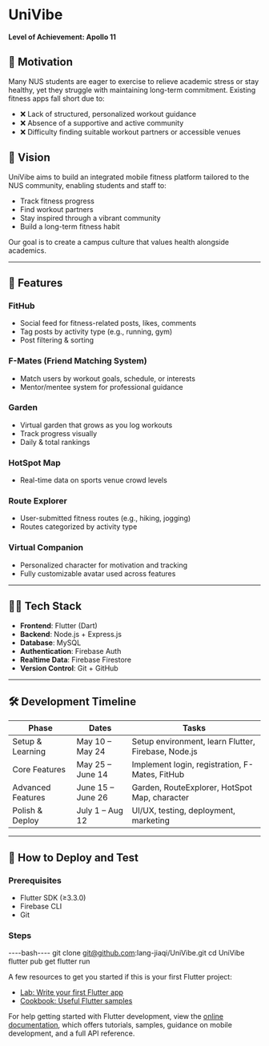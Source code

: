 # UniVibe

**Level of Achievement: Apollo 11**

## 🚀 Motivation

Many NUS students are eager to exercise to relieve academic stress or stay healthy, yet they struggle with maintaining long-term commitment. Existing fitness apps fall short due to:

- ❌ Lack of structured, personalized workout guidance  
- ❌ Absence of a supportive and active community  
- ❌ Difficulty finding suitable workout partners or accessible venues  

## 🌟 Vision

UniVibe aims to build an integrated mobile fitness platform tailored to the NUS community, enabling students and staff to:

- Track fitness progress
- Find workout partners
- Stay inspired through a vibrant community
- Build a long-term fitness habit

Our goal is to create a campus culture that values health alongside academics.

---

## 📱 Features

### FitHub
- Social feed for fitness-related posts, likes, comments
- Tag posts by activity type (e.g., running, gym)
- Post filtering & sorting

### F-Mates (Friend Matching System)
- Match users by workout goals, schedule, or interests
- Mentor/mentee system for professional guidance

### Garden
- Virtual garden that grows as you log workouts
- Track progress visually
- Daily & total rankings

### HotSpot Map
- Real-time data on sports venue crowd levels

### Route Explorer
- User-submitted fitness routes (e.g., hiking, jogging)
- Routes categorized by activity type

### Virtual Companion
- Personalized character for motivation and tracking
- Fully customizable avatar used across features

---

## 🧑‍💻 Tech Stack

- **Frontend**: Flutter (Dart)  
- **Backend**: Node.js + Express.js  
- **Database**: MySQL  
- **Authentication**: Firebase Auth  
- **Realtime Data**: Firebase Firestore  
- **Version Control**: Git + GitHub  

---

## 🛠 Development Timeline

| Phase | Dates | Tasks |
|-------|-------|-------|
| Setup & Learning | May 10 – May 24 | Setup environment, learn Flutter, Firebase, Node.js |
| Core Features | May 25 – June 14 | Implement login, registration, F-Mates, FitHub |
| Advanced Features | June 15 – June 26 | Garden, RouteExplorer, HotSpot Map, character |
| Polish & Deploy | July 1 – Aug 12 | UI/UX, testing, deployment, marketing |

---

## 🧪 How to Deploy and Test

### Prerequisites

- Flutter SDK (≥3.3.0)
- Firebase CLI
- Git

### Steps

----bash----
git clone git@github.com:lang-jiaqi/UniVibe.git
cd UniVibe
flutter pub get
flutter run


A few resources to get you started if this is your first Flutter project:

- [Lab: Write your first Flutter app](https://docs.flutter.dev/get-started/codelab)
- [Cookbook: Useful Flutter samples](https://docs.flutter.dev/cookbook)

For help getting started with Flutter development, view the
[online documentation](https://docs.flutter.dev/), which offers tutorials,
samples, guidance on mobile development, and a full API reference.
